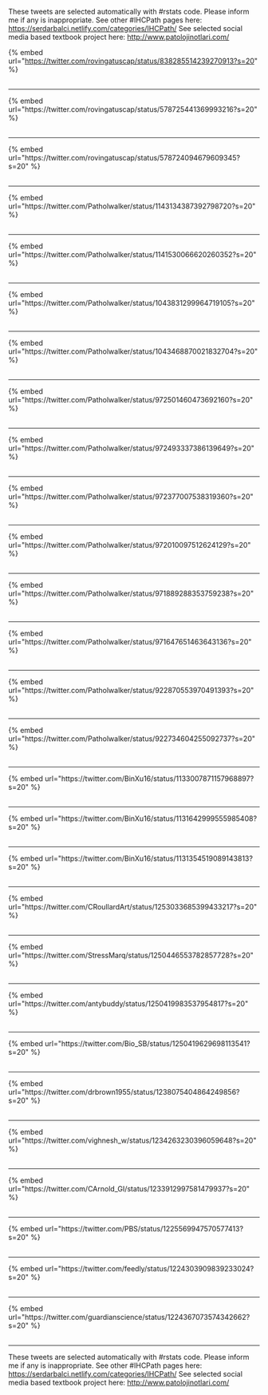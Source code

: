 

These tweets are selected automatically with #rstats code. Please inform me if any is inappropriate.
See other #IHCPath pages here: https://serdarbalci.netlify.com/categories/IHCPath/ 
See selected social media based textbook project here: http://www.patolojinotlari.com/

{% embed url="https://twitter.com/rovingatuscap/status/838285514239270913?s=20" %}<br>
<br>
<hr>
{% embed url="https://twitter.com/rovingatuscap/status/578725441369993216?s=20" %}<br>
<br>
<hr>
{% embed url="https://twitter.com/rovingatuscap/status/578724094679609345?s=20" %}<br>
<br>
<hr>
{% embed url="https://twitter.com/Patholwalker/status/1143134387392798720?s=20" %}<br>
<br>
<hr>
{% embed url="https://twitter.com/Patholwalker/status/1141530066620260352?s=20" %}<br>
<br>
<hr>
{% embed url="https://twitter.com/Patholwalker/status/1043831299964719105?s=20" %}<br>
<br>
<hr>
{% embed url="https://twitter.com/Patholwalker/status/1043468870021832704?s=20" %}<br>
<br>
<hr>
{% embed url="https://twitter.com/Patholwalker/status/972501460473692160?s=20" %}<br>
<br>
<hr>
{% embed url="https://twitter.com/Patholwalker/status/972493337386139649?s=20" %}<br>
<br>
<hr>
{% embed url="https://twitter.com/Patholwalker/status/972377007538319360?s=20" %}<br>
<br>
<hr>
{% embed url="https://twitter.com/Patholwalker/status/972010097512624129?s=20" %}<br>
<br>
<hr>
{% embed url="https://twitter.com/Patholwalker/status/971889288353759238?s=20" %}<br>
<br>
<hr>
{% embed url="https://twitter.com/Patholwalker/status/971647651463643136?s=20" %}<br>
<br>
<hr>
{% embed url="https://twitter.com/Patholwalker/status/922870553970491393?s=20" %}<br>
<br>
<hr>
{% embed url="https://twitter.com/Patholwalker/status/922734604255092737?s=20" %}<br>
<br>
<hr>
{% embed url="https://twitter.com/BinXu16/status/1133007871157968897?s=20" %}<br>
<br>
<hr>
{% embed url="https://twitter.com/BinXu16/status/1131642999555985408?s=20" %}<br>
<br>
<hr>
{% embed url="https://twitter.com/BinXu16/status/1131354519089143813?s=20" %}<br>
<br>
<hr>
{% embed url="https://twitter.com/CRoullardArt/status/1253033685399433217?s=20" %}<br>
<br>
<hr>
{% embed url="https://twitter.com/StressMarq/status/1250446553782857728?s=20" %}<br>
<br>
<hr>
{% embed url="https://twitter.com/antybuddy/status/1250419983537954817?s=20" %}<br>
<br>
<hr>
{% embed url="https://twitter.com/Bio_SB/status/1250419629698113541?s=20" %}<br>
<br>
<hr>
{% embed url="https://twitter.com/drbrown1955/status/1238075404864249856?s=20" %}<br>
<br>
<hr>
{% embed url="https://twitter.com/vighnesh_w/status/1234263230396059648?s=20" %}<br>
<br>
<hr>
{% embed url="https://twitter.com/CArnold_GI/status/1233912997581479937?s=20" %}<br>
<br>
<hr>
{% embed url="https://twitter.com/PBS/status/1225569947570577413?s=20" %}<br>
<br>
<hr>
{% embed url="https://twitter.com/feedly/status/1224303909839233024?s=20" %}<br>
<br>
<hr>
{% embed url="https://twitter.com/guardianscience/status/1224367073574342662?s=20" %}<br>
<br>
<hr>


These tweets are selected automatically with #rstats code. Please inform me if any is inappropriate.
See other #IHCPath pages here: https://serdarbalci.netlify.com/categories/IHCPath/ 
See selected social media based textbook project here: http://www.patolojinotlari.com/
